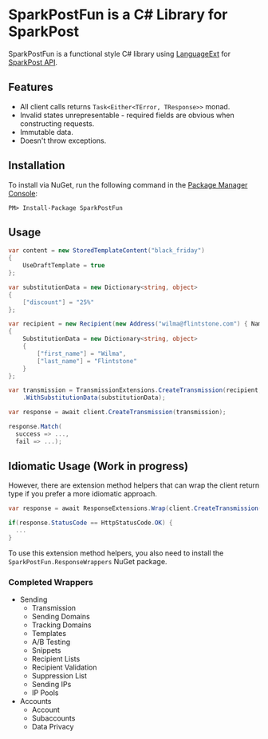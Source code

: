 # SparkPostFun is a C# Library for SparkPost

SparkPostFun is a functional style C# library using [LanguageExt](https://github.com/louthy/language-ext) for [SparkPost API](https://developers.sparkpost.com/api/).

## Features
- All client calls returns ```Task<Either<TError, TResponse>>``` monad.
- Invalid states unrepresentable - required fields are obvious when constructing requests.
- Immutable data.
- Doesn't throw exceptions.

## Installation
To install via NuGet, run the following command in the [Package Manager Console](http://docs.nuget.org/consume/package-manager-console):
```
PM> Install-Package SparkPostFun
```
## Usage


```cs
var content = new StoredTemplateContent("black_friday")
{
    UseDraftTemplate = true
};

var substitutionData = new Dictionary<string, object>
{
    ["discount"] = "25%"
};

var recipient = new Recipient(new Address("wilma@flintstone.com") { Name = "Wilma Flintstone" })
{
    SubstitutionData = new Dictionary<string, object>
    {
        ["first_name"] = "Wilma",
        ["last_name"] = "Flintstone"
    }
};

var transmission = TransmissionExtensions.CreateTransmission(recipient, content)
    .WithSubstitutionData(substitutionData);

var response = await client.CreateTransmission(transmission);

response.Match(
  success => ...,
  fail => ...);
```
## Idiomatic Usage (Work in progress)

However, there are extension method helpers that can wrap the client return type if you prefer a more idiomatic approach.

```cs
var response = await ResponseExtensions.Wrap(client.CreateTransmission(transmission));

if(response.StatusCode == HttpStatusCode.OK) {
  ...
}
```

To use this extension method helpers, you also need to install the ```SparkPostFun.ResponseWrappers``` NuGet package.

### Completed Wrappers
- Sending
    - Transmission
    - Sending Domains
    - Tracking Domains
    - Templates
    - A/B Testing
    - Snippets
    - Recipient Lists
    - Recipient Validation
    - Suppression List
    - Sending IPs
    - IP Pools
- Accounts
    - Account
    - Subaccounts
    - Data Privacy
